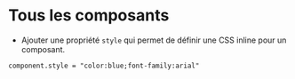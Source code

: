 # Tous les composants


* Ajouter une propriété `style` qui permet de définir une CSS inline pour un composant.

~~~
component.style = "color:blue;font-family:arial"
~~~

